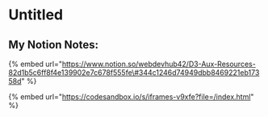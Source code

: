# Untitled

## My Notion Notes:

{% embed url="https://www.notion.so/webdevhub42/D3-Aux-Resources-82d1b5c6ff8f4e139902e7c678f555fe\#344c1246d74949dbb8469221eb17358d" %}

{% embed url="https://codesandbox.io/s/iframes-v9xfe?file=/index.html" %}
